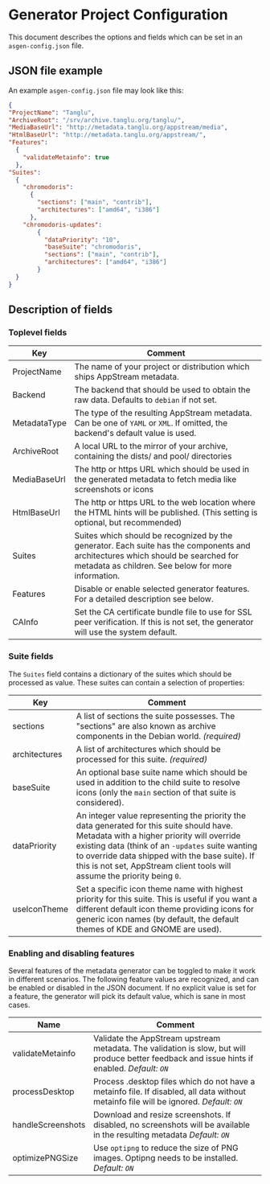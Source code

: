 # Generator Project Configuration

This document describes the options and fields which can be set in an `asgen-config.json` file.

## JSON file example

An example `asgen-config.json` file may look like this:
```JSON
{
"ProjectName": "Tanglu",
"ArchiveRoot": "/srv/archive.tanglu.org/tanglu/",
"MediaBaseUrl": "http://metadata.tanglu.org/appstream/media",
"HtmlBaseUrl": "http://metadata.tanglu.org/appstream/",
"Features":
  {
    "validateMetainfo": true
  },
"Suites":
  {
    "chromodoris":
      {
        "sections": ["main", "contrib"],
        "architectures": ["amd64", "i386"]
      },
    "chromodoris-updates":
        {
          "dataPriority": "10",
          "baseSuite": "chromodoris",
          "sections": ["main", "contrib"],
          "architectures": ["amd64", "i386"]
        }
  }
}
```

## Description of fields

### Toplevel fields

Key | Comment
------------ | -------------
ProjectName | The name of your project or distribution which ships AppStream metadata.
Backend | The backend that should be used to obtain the raw data. Defaults to `debian` if not set.
MetadataType | The type of the resulting AppStream metadata. Can be one of `YAML` or `XML`. If omitted, the backend's default value is used.
ArchiveRoot | A local URL to the mirror of your archive, containing the dists/ and pool/ directories
MediaBaseUrl | The http or https URL which should be used in the generated metadata to fetch media like screenshots or icons
HtmlBaseUrl | The http or https URL to the web location where the HTML hints will be published. (This setting is optional, but recommended)
Suites | Suites which should be recognized by the generator. Each suite has the components and architectures which should be searched for metadata as children. See below for more information.
Features | Disable or enable selected generator features. For a detailed description see below.
CAInfo | Set the CA certificate bundle file to use for SSL peer verification. If this is not set, the generator will use the system default.


### Suite fields

The `Suites` field contains a dictionary of the suites which should be processed as value. These suites can contain a selection of properties:

Key | Comment
------------ | -------------
sections | A list of sections the suite possesses. The "sections" are also known as archive components in the Debian world. *(required)*
architectures | A list of architectures which should be processed for this suite. *(required)*
baseSuite | An optional base suite name which should be used in addition to the child suite to resolve icons (only the `main` section of that suite is considered).
dataPriority | An integer value representing the priority the data generated for this suite should have. Metadata with a higher priority will override existing data (think of an `-updates` suite wanting to override data shipped with the base suite). If this is not set, AppStream client tools will assume the priority being `0`.
useIconTheme | Set a specific icon theme name with highest priority for this suite. This is useful if you want a different default icon theme providing icons for generic icon names (by default, the default themes of KDE and GNOME are used).


### Enabling and disabling features

Several features of the metadata generator can be toggled to make it work in different scenarios.
The following feature values are recognized, and can be enabled or disabled in the JSON document. If no explicit value is set for a feature, the generator will pick its default value, which is sane in most cases.

Name | Comment
------------ | -------------
validateMetainfo | Validate the AppStream upstream metadata. The validation is slow, but will produce better feedback and issue hints if enabled. *Default: `ON`*
processDesktop | Process .desktop files which do not have a metainfo file. If disabled, all data without metainfo file will be ignored. *Default: `ON`*
handleScreenshots | Download and resize screenshots. If disabled, no screenshots will be available in the resulting metadata *Default: `ON`*
optimizePNGSize | Use `optipng` to reduce the size of PNG images. Optipng needs to be installed. *Default: `ON`*

